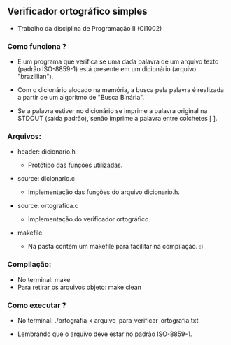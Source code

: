 ## Verificador ortográfico simples
  * Trabalho da disciplina de Programação II (CI1002)
  
### Como funciona ?
  * É um programa que verifica se uma dada palavra de um arquivo texto (padrão ISO-8859-1) está presente em um dicionário (arquivo "brazillian").
  
  * Com o dicionário alocado na memória, a busca pela palavra é realizada a partir de um algoritmo de "Busca Binária". 
  * Se a palavra estiver no dicionário se imprime a palavra original na STDOUT (saída padrão), senão imprime a palavra entre colchetes [ ].
  
### Arquivos:
  * header: dicionario.h
      - Protótipo das funções utilizadas.
  
  * source: dicionario.c
      - Implementação das funções do arquivo dicionario.h.
      
  * source: ortografica.c
      - Implementação do verificador ortográfico.
      
  * makefile
      - Na pasta contém um makefile para facilitar na compilação. :)
      
### Compilação:
  * No terminal: make
  * Para retirar os arquivos objeto: make clean
  
### Como executar ?
  * No terminal: ./ortografia < arquivo_para_verificar_ortografia.txt
  
  * Lembrando que o arquivo deve estar no padrão ISO-8859-1.

